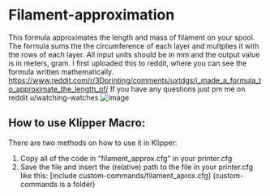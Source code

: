 # Filament-approximation
This formula approximates the length and mass of filament on your spool. 
The formula sums the the circumference of each layer and multplies it with the rows of each layer. All input units should be in mm and the output value is in meters, gram. 
I first uploaded this to reddit, where you can see the formula written mathematically.
https://www.reddit.com/r/3Dprinting/comments/uxtdgs/i_made_a_formula_to_approximate_the_length_of/
If you have any questions just pm me on reddit u/watching-watches
![image](https://github.com/WatchingWatches/Filament-approximation/assets/106354710/d04712ab-3946-47a2-a8fb-a1213fce0728)

## How to use Klipper Macro:
There are two methods on how to use it in Klipper:
1. Copy all of the code in "filament_approx.cfg" in your printer.cfg 
2. Save the file and insert the (relative) path to the file in your printer.cfg like this: [include custom-commands/filament_aprox.cfg] (custom-commands is a folder)
